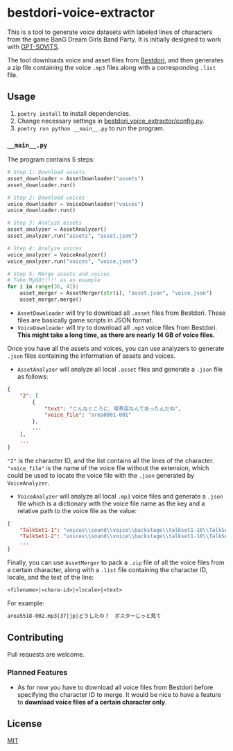 # bestdori-voice-extractor
This is a tool to generate voice datasets with labeled lines of characters from the game BanG Dream Girls Band Party. It is initially designed to work with [GPT-SOVITS](https://github.com/RVC-Boss/GPT-SoVITS).

The tool downloads voice and asset files from [Bestdori](https://bestdori.com/), and then generates a zip file containing the voice `.mp3` files along with a corresponding `.list` file.

## Usage
1. `poetry install` to install dependencies.
2. Change necessary settings in [bestdori_voice_extractor/config.py](bestdori_voice_extractor/config.py).
3. `poetry run python __main__.py` to run the program.

### `__main__.py`
The program contains 5 steps:
```py
# Step 1: Download assets
asset_downloader = AssetDownloader("assets")
asset_downloader.run()

# Step 2: Download voices
voice_downloader = VoiceDownloader("voices")
voice_downloader.run()

# Step 3: Analyze assets
asset_analyzer = AssetAnalyzer()
asset_analyzer.run("assets", "asset.json")

# Step 4: Analyze voices
voice_analyzer = VoiceAnalyzer()
voice_analyzer.run("voices", "voice.json")

# Step 5: Merge assets and voices
# Take MyGO!!!!! as an example
for i in range(36, 41):
    asset_merger = AssetMerger(str(i), "asset.json", "voice.json")
    asset_merger.merge()
```

- `AssetDownloader` will try to download all `.asset` files from Bestdori. These files are basically game scripts in JSON format.
- `VoiceDownloader` will try to download all `.mp3` voice files from Bestdori. **This might take a long time, as there are nearly 14 GB of voice files.**

Once you have all the assets and voices, you can use analyzers to generate `.json` files containing the information of assets and voices.

- `AssetAnalyzer` will analyze all local `.asset` files and generate a `.json` file as follows:
```json
{
    "2": [
        {
            "text": "こんなところに、喫茶店なんてあったんだね",
            "voice_file": "area0001-001"
        },
        ...
    ],
    ...
}
```

`"2"` is the character ID, and the list contains all the lines of the character. `"voice_file"` is the name of the voice file without the extension, which could be used to locate the voice file with the `.json` generated by `VoiceAnalyzer`.

- `VoiceAnalyzer` will analyze all local `.mp3` voice files and generate a `.json` file which is a dictionary with the voice file name as the key and a relative path to the voice file as the value:
```json
{
    "TalkSet1-1": "voices\\sound\\voice\\backstage\\talkset1-10\\TalkSet1-1.mp3",
    "TalkSet1-2": "voices\\sound\\voice\\backstage\\talkset1-10\\TalkSet1-2.mp3",
    ...
}
```

Finally, you can use `AssetMerger` to pack a `.zip` file of all the voice files from a certain character, along with a `.list` file containing the character ID, locale, and the text of the line:
```txt
<filename>|<chara-id>|<locale>|<text>
```

For example:
```txt
area5518-002.mp3|37|jp|どうしたの？　ポスターじっと見て
```

## Contributing
Pull requests are welcome.

### Planned Features
- As for now you have to download all voice files from Bestdori before specifying the character ID to merge. It would be nice to have a feature to **download voice files of a certain character only**.

## License
[MIT](LICENSE)